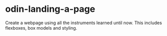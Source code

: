 # odin-landing-a-page
Create a webpage using all the instruments learned until now. This includes flexboxes, box models and styling.
